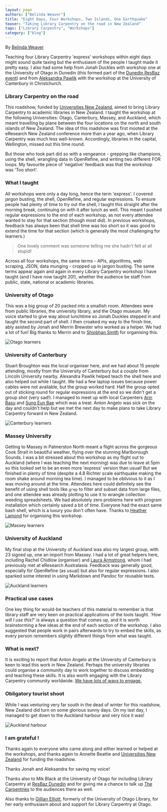 ```yaml
---
layout: page
authors: ["Belinda Weaver"]
title: "Eight Days, Four Workshops, Two Islands, One Earthquake"
teaser: "Taking Library Carpentry on the road in New Zealand"
tags: ["Library Carpentry", "Workshops"]
category: ["blog"]
---
```


By [Belinda Weaver](https://twitter.com/cloudaus)

Teaching four Library Carpentry 'express' workshops within eight days might sound quite taxing but the enthusiasm of the people I taught made it pretty easy. I also had some help from Jonah Duckles with workshop one at the University of Otago in Dunedin (this formed part of the [Dunedin ResBaz event](https://carpentries.org/blog/2018/07/resbaz-dunedin/)) and from [Aleksandra Pawlik](https://twitter.com/aleksandrana) with the workshop at the University of Canterbury in Christchurch.

### Library Carpentry on the road

This roadshow, funded by [Universities New Zealand](https://www.universitiesnz.ac.nz/), aimed to bring Library Carpentry to academic libraries in New Zealand. I taught the workshop at the following Universities: Otago, Canterbury, Massey, and Auckland, which meant travelling by plane between the four locations on the north and south islands of New Zealand. The idea of this roadshow was first mooted at the eResearch New Zealand conference more than a year ago, when Library Carpentry was much less well-known. Accordingly, libraries in the capital, Wellington, missed out this time round.

But those who took part did so with a vengeance - grepping like champions, using the shell, wrangling data in OpenRefine, and writing two different FOR loops. My favourite piece of 'negative' feedback was that the workshop was 'Too short'.

### What I taught

All workshops were only a day long, hence the term 'express'. I covered jargon busting, the shell, OpenRefine, and regular expressions. To ensure people had plenty of time to try out the shell, I taught this straight after the morning break, continuing on with it after lunch as well. This meant I pushed regular expressions to the end of each workshop, as not every attendee wanted to stay for that section (though most did). In previous workshops, feedback has always been that shell time was too short so it was good to extend the time for that section (which is generally the most challenging for learners.)

> One lovely comment was someone telling me she hadn't felt at all stupid!

Across all four workshops, the same terms - APIs, algorithms, web scraping, JSON, data munging - cropped up in jargon busting. The same terms appear again and again in every Library Carpentry workshop I have taught (and I have now taught 20!), whether the audience be staff from public, state, national or academic libraries.

### University of Otago

This was a big group of 20 packed into a smallish room. Attendees were from public libraries, the university library, and the 
Otago museum. My voice started to give way about lunchtime so Jonah Duckles stepped in and taught the second part of shell. 
I then croaked my way to the finish line, ably asisted by Jonah and Merrin Brewster who worked as a helper. 
We had a lot of fun! Big thanks to Merrin and to [Shiobhan Smith](https://twitter.com/ShiobhanSmith) for organising this.

![Otago learners](/images/otago.jpg)

### University of Canterbury

Stuart Broughton was the local organiser here, and we had about 15 people attending, mostly from the University of Canterbury but a couple from Lincoln University nearby. Alexandra Pawlik helped teach the shell here and also helped out while I taught. We had a few laptop issues because power cables were not available, but the group worked hard. Half the group opted out of sticking round for regular expressions at the end so we didn't get a group shot (very sad!). I managed to meet up with local Carpenters [Arin Basu](https://twitter.com/arinbasu) and [Sung Eun Bae](https://twitter.com/sungeunbae_nz) which was a treat. Anton Angelo was sick on the day and couldn't help but we met the next day to make plans to take Library Carpentry forward in New Zealand.

![Canterbury learners](/images/canter.jpg)

### Massey University

Getting to Massey in Palmerston North meant a flight across the gorgeous Cook Strait in beautiful weather, flying 
over the stunning Marlborough Sounds. I was a bit stressed about this workshop as my flight out to Auckland 
(where I was teaching the next morning) was due to leave at 5pm so this looked set to be an even more 'express' version than usual! 
But we finished in plenty of time (despite a 4.8 Richter scale earthquake making the room shake around morning tea time). 
I managed to be oblivious to it as I was moving around at the time. Attendees here could definitely see the benefit of 
using shell tools like `grep` to filter and subset data from large files, and one attendee was already plotting to 
use it to wrangle collection weeding spreadsheets. We had absolutely zero problems here with program installation 
which certainly saved a bit of time. Everyone had the exact same bash shell, which is a luxury you don't often have. 
Thanks to [Heather Lamond](https://twitter.com/hmlamond) for organising this workshop.

![Massey learners](/images/massey2.jpg)

### University of Auckland

My final stop at the University of Auckland was also my largest group, with 23 signed up, one an import from Massey. I had a lot of great helpers here, including Rachel Chidlow (organiser) and [Laura Armstrong](https://twitter.com/finlibash), whom I had previously met at eResearch Australasia. Feedback was generally good, especially for OpenRefine (as usual) but also for regular expressions. I also sparked some interest in using Markdown and Pandoc for reusable texts.

![Auckland learners](/images/auckland1.jpg)

### Practical use cases

One key thing for would-be teachers of this material to remember is that library staff are very keen on practical applications of the tools taught. _'How will I use this?'_ is always a question that comes up, and it is worth brainstorming a few ideas at the end of each section of the workshop. I also suggested that people work in pairs afterwards to try to embed the skills, as every person remembers slightly different things from what was taught.

### What is next?

It is exciting to report that Anton Angelo at the University of Canterbury is keen to lead this work in New Zealand. Perhaps the 
university libraries could organise a community day to work together to discuss embedding and teaching these skills. 
It is also worth engaging with the Library Carpentry community worldwide. 
[We have lots of ways to engage.](https://librarycarpentry.org/#contact)

### Obligatory tourist shoot

While I was venturing very far south in the dead of winter for this roadshow, New Zealand did turn on some glorious sunny days. 
On my last day, I managed to get down to the Auckland harbour and very nice it was!

![Auckland harbour](/images/auckharbour.jpg)

### I am grateful !

Thanks again to everyone who came along and either learned or helped at the workshops, and thanks 
again to Annette Beattie and [Universities New Zealand](https://www.universitiesnz.ac.nz/) for funding the roadshow. 

Thanks Jonah and Aleksandra for saving my voice!

Thanks also to Mik Black at the University of Otago for including Library Carpentry at [ResBaz Dunedin](https://resbaz.github.io/resbaz2018/dunedin/) and for giving me a chance to talk up [The Carpentries](https://carpentries.org) to the audiences there as well. 

Also thanks to [Gillian Elliott](https://twitter.com/GillOtago), formerly of the University of Otago Library, for her early enthusiasm about and support for Library Carpentry at Otago.
